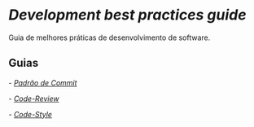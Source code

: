 # _Development best practices guide_

Guia de melhores práticas de desenvolvimento de software.

## Guias

_- [Padrão de Commit](padrao-commit/padrao-commit.md)_

_- [Code-Review](code-review/code-review.md)_

_- [Code-Style](code-style/README.md)_


